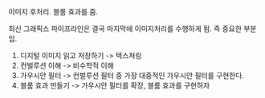 
이미지 후처리. 블룸 효과를 줌.

최신 그래픽스 파이프라인은 결국 마지막에 이미지처리를 수행하게 됨. 즉 중요한 부분임.

1. 디지털 이미지 읽고 저장하기 -> 텍스쳐링
2. 컨벌루션 이해 -> 비수학적 이해
3. 가우시안 필터 -> 컨벌루션 필터 중 가장 대중적인 가우시안 필터를 구현한다.
4. 블룸 효과 만들기 -> 가우시안 필터를 확장, 블룸 효과를 구현하자

